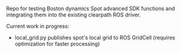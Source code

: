 Repo for testing Boston dynamics Spot advanced SDK functions and integrating them into the existing clearpath ROS driver.

Current work in progress:

- local_grid.py publishes spot's local grid to ROS GridCell (requires optimization for faster processing)
